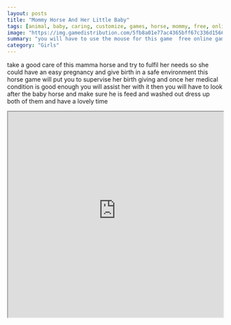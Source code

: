 ```yaml
---
layout: posts
title: "Mommy Horse And Her Little Baby"
tags: [animal, baby, caring, customize, games, horse, mommy, free, online, games, oyna, game, free, games, play, play, games]
image: "https://img.gamedistribution.com/5fb8a01e77ac4365bff67c336d156663.jpg"
summary: "you will have to use the mouse for this game  free online games oyna game free games play play games"
category: "Girls"
---
```


take a good care of this mamma horse and try to fulfil her needs so she could have an easy pregnancy and give birth in a safe environment this horse game will put you to supervise her birth giving and once her medical condition is good enough you will assist her with it then you will have to look after the baby horse and make sure he is feed and washed out dress up both of them and have a lovely time

<iframe width="100%" height="480px;" src="https://flash.gamedistribution.com?game=5fb8a01e77ac4365bff67c336d156663"></iframe>